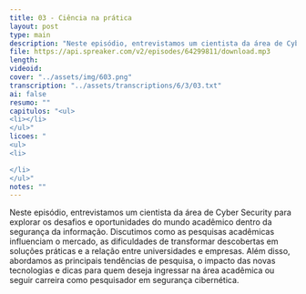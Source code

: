 ```yaml
---
title: 03 - Ciência na prática
layout: post
type: main
description: "Neste episódio, entrevistamos um cientista da área de Cyber Security para explorar os desafios e oportunidades do mundo acadêmico dentro da segurança da informação. Discutimos como as pesquisas acadêmicas influenciam o mercado, as dificuldades de transformar descobertas em soluções práticas e a relação entre universidades e empresas. Além disso, abordamos as principais tendências de pesquisa, o impacto das novas tecnologias e dicas para quem deseja ingressar na área acadêmica ou seguir carreira como pesquisador em segurança cibernética."
file: https://api.spreaker.com/v2/episodes/64299811/download.mp3
length: 
videoid: 
cover: "../assets/img/603.png"
transcription: "../assets/transcriptions/6/3/03.txt"
ai: false
resumo: ""
capitulos: "<ul>
<li></li>
</ul>"
licoes: "
<ul>
<li>

</li>
</ul>"
notes: ""
---
```


Neste episódio, entrevistamos um cientista da área de Cyber Security para explorar os desafios e oportunidades do mundo acadêmico dentro da segurança da informação. Discutimos como as pesquisas acadêmicas influenciam o mercado, as dificuldades de transformar descobertas em soluções práticas e a relação entre universidades e empresas. Além disso, abordamos as principais tendências de pesquisa, o impacto das novas tecnologias e dicas para quem deseja ingressar na área acadêmica ou seguir carreira como pesquisador em segurança cibernética.